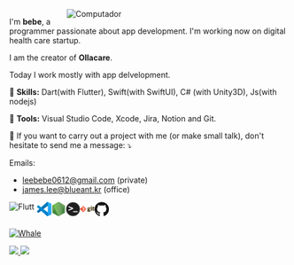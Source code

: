 <img src="https://raw.githubusercontent.com/MicaelliMedeiros/micaellimedeiros/master/image/computer-illustration.png" min-width="400px" max-width="400px" width="400px" align="right" alt="Computador">

<p align="left"> 
I'm <strong>bebe</strong>, a programmer passionate about app development. I'm working now on digital health care startup.
 
I am the creator of <strong>Ollacare</strong>.

Today I work mostly with app delvelopment.

</p>

<p align="left">
  🦄 <strong>Skills:</strong> Dart(with Flutter), Swift(with SwiftUI), C# (with Unity3D), Js(with nodejs)
</p>

<p align="left">
  💼 <strong>Tools:</strong> Visual Studio Code, Xcode, Jira, Notion and Git.
</p>

<p align="left">
  💌 If you want to carry out a project with me (or make small talk), don't hesitate to send me a message: ⤵️
</p>

Emails:
- leebebe0612@gmail.com (private)
- james.lee@blueant.kr (office)

<img align="left" alt="Flutter" height=20px width="50px"  src="https://user-images.githubusercontent.com/60929919/89158591-ff61ee80-d58b-11ea-9305-969d9e92363a.png" />

<img align="left" alt="Visual Studio Code" width="26px" src="https://raw.githubusercontent.com/github/explore/80688e429a7d4ef2fca1e82350fe8e3517d3494d/topics/visual-studio-code/visual-studio-code.png" />

<img align="left" alt="Node.js" width="26px" src="https://raw.githubusercontent.com/github/explore/80688e429a7d4ef2fca1e82350fe8e3517d3494d/topics/nodejs/nodejs.png" />

<img align="left" alt="CLI" width="26px" src="https://raw.githubusercontent.com/github/explore/80688e429a7d4ef2fca1e82350fe8e3517d3494d/topics/terminal/terminal.png" />

<img align="left" alt="Git" width="26px" src="https://raw.githubusercontent.com/github/explore/80688e429a7d4ef2fca1e82350fe8e3517d3494d/topics/git/git.png" />

<img align="left" alt="GitHub" width="26px" src="https://raw.githubusercontent.com/github/explore/78df643247d429f6cc873026c0622819ad797942/topics/github/github.png" />

</br>
</br>

[![Whale](https://github-readme-stats.vercel.app/api/pin/?username=bebe0612&repo=whale)](https://github.com/bebe0612/whale)

<div>
  <a href="https://github.com/bebe0612">
  <img height="180em" src="https://github-readme-stats.vercel.app/api?username=bebe0612&count_private=true&theme=cobalt&show_icons=true"/>
  <img height="180em" src="https://github-readme-stats.vercel.app/api/top-langs/?username=bebe0612&layout=compact&langs_count=7&theme=cobalt"/>
</div>
</br>
